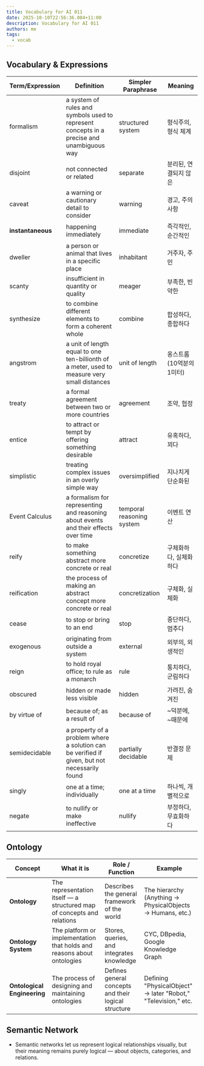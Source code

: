 ```yaml
---
title: Vocabulary for AI 011
date: 2025-10-10T22:56:36.084+11:00
description: Vocabulary for AI 011
authors: me
tags:
  - vocab
---
```


## Vocabulary & Expressions

| Term/Expression | Definition | Simpler Paraphrase | Meaning |
| --- | --- | --- | --- |
| formalism | a system of rules and symbols used to represent concepts in a precise and unambiguous way | structured system | 형식주의, 형식 체계 |
| disjoint | not connected or related | separate | 분리된, 연결되지 않은 |
| caveat | a warning or cautionary detail to consider | warning | 경고, 주의 사항 |
| **instantaneous** | happening immediately | immediate | 즉각적인, 순간적인 |
| dweller | a person or animal that lives in a specific place | inhabitant | 거주자, 주민 |
| scanty | insufficient in quantity or quality | meager | 부족한, 빈약한 |
| synthesize | to combine different elements to form a coherent whole | combine | 합성하다, 종합하다 |
| angstrom | a unit of length equal to one ten-billionth of a meter, used to measure very small distances | unit of length | 옹스트롬 (10억분의 1미터) |
| treaty | a formal agreement between two or more countries | agreement | 조약, 협정 |
| entice | to attract or tempt by offering something desirable | attract | 유혹하다, 꾀다 |
| simplistic | treating complex issues in an overly simple way | oversimplified | 지나치게 단순화된 |
| Event Calculus | a formalism for representing and reasoning about events and their effects over time | temporal reasoning system | 이벤트 연산 |
| reify | to make something abstract more concrete or real | concretize | 구체화하다, 실체화하다 |
| reification | the process of making an abstract concept more concrete or real | concretization | 구체화, 실체화 |
| cease | to stop or bring to an end | stop | 중단하다, 멈추다 |
| exogenous | originating from outside a system | external | 외부의, 외생적인 |
| reign | to hold royal office; to rule as a monarch | rule | 통치하다, 군림하다 |
| obscured | hidden or made less visible | hidden | 가려진, 숨겨진 |
| by virtue of | because of; as a result of | because of | ~덕분에, ~때문에 |
| semidecidable | a property of a problem where a solution can be verified if given, but not necessarily found | partially decidable | 반결정 문제 |
| singly | one at a time; individually | one at a time | 하나씩, 개별적으로 |
| negate | to nullify or make ineffective | nullify | 부정하다, 무효화하다 |

## Ontology

| Concept | What it is | Role / Function | Example |
| --- | --- | --- | --- |
| **Ontology** | The representation itself — a structured map of concepts and relations | Describes the general framework of the world | The hierarchy (Anything → PhysicalObjects → Humans, etc.) |
| **Ontology System** | The platform or implementation that holds and reasons about ontologies | Stores, queries, and integrates knowledge | CYC, DBpedia, Google Knowledge Graph |
| **Ontological Engineering** | The process of designing and maintaining ontologies | Defines general concepts and their logical structure | Defining "PhysicalObject" → later "Robot," "Television," etc. |

## Semantic Network

- Semantic networks let us represent logical relationships visually, but their meaning remains purely logical — about objects, categories, and relations.
